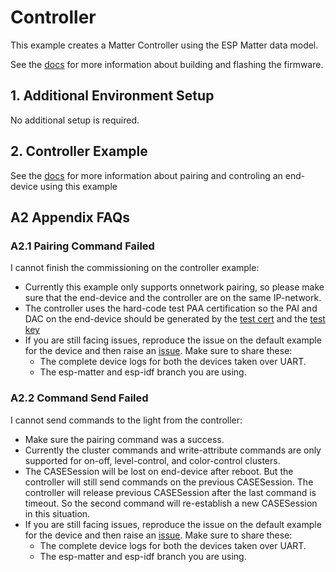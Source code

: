 # Controller

This example creates a Matter Controller using the ESP Matter data model.


See the [docs](https://docs.espressif.com/projects/esp-matter/en/main/esp32/developing.html) for more information about building and flashing the firmware.

## 1. Additional Environment Setup

No additional setup is required.

## 2. Controller Example

See the [docs](https://docs.espressif.com/projects/esp-matter/en/main/esp32/developing.html#controller-example) for more information
about pairing and controling an end-device using this example

## A2 Appendix FAQs

### A2.1 Pairing Command Failed

I cannot finish the commissioning on the controller example:

-   Currently this example only supports onnetwork pairing, so please make sure that the end-device and the controller are on the same IP-network.
-   The controller uses the hard-code test PAA certification so the PAI and DAC on the end-device should be generated by the [test cert](https://github.com/espressif/connectedhomeip/blob/4f7669b052b16bd054227376e1bbadac85419793/credentials/test/attestation/Chip-Test-PAA-NoVID-Cert.pem) and the [test key](https://github.com/espressif/connectedhomeip/blob/4f7669b052b16bd054227376e1bbadac85419793/credentials/test/attestation/Chip-Test-PAA-NoVID-Key.pem)
-   If you are still facing issues, reproduce the issue on the default example for the device and then raise an [issue](https://github.com/espressif/esp-matter/issues). Make sure to share these:
    -   The complete device logs for both the devices taken over UART.
    -   The esp-matter and esp-idf branch you are using.

### A2.2 Command Send Failed

I cannot send commands to the light from the controller:

-   Make sure the pairing command was a success.
-   Currently the cluster commands and write-attribute commands are only supported for on-off, level-control, and color-control clusters.
-   The CASESession will be lost on end-device after reboot. But the controller will still send commands on the previous CASESession. The controller will release previous CASESession after the last command is timeout. So the second command will re-establish a new CASESession in this situation.
-   If you are still facing issues, reproduce the issue on the default example for the device and then raise an [issue](https://github.com/espressif/esp-matter/issues). Make sure to share these:
    -   The complete device logs for both the devices taken over UART.
    -   The esp-matter and esp-idf branch you are using.
